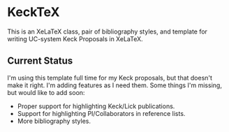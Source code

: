 # KeckTeX

This is an XeLaTeX class, pair of bibliography styles, and template for writing UC-system Keck Proposals in XeLaTeX.

## Current Status

I'm using this template full time for my Keck proposals, but that doesn't make it right. I'm adding features as I need them. Some things I'm missing, but would like to add soon:

- Proper support for highlighting Keck/Lick publications.
- Support for highlighting PI/Collaborators in reference lists.
- More bibliography styles.

